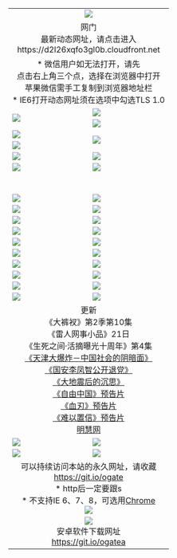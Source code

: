 ﻿<table>
  <tr></tr>
  <tr><td colspan=2 align=center><img src="https://cloud.githubusercontent.com/assets/11880933/13434984/f430fae2-e012-11e5-814f-c2df1e82b247.jpg" /></td></tr>
  <tr><td colspan=2 align=center>网门<br>最新动态网址，请点击进入
<br>https://d2l26xqfo3gl0b.cloudfront.net
    </td>
  </tr>
  <tr>
    <td colspan=2 align=center>* 微信用户如无法打开，请先<br>点击右上角三个点，选择在浏览器中打开<br>苹果微信需手工复制到浏览器地址栏
    <br>* IE6打开动态网址须在选项中勾选TLS 1.0</td>
  </tr>
  <tr>
    <td rowspan=2><a href="https://d2l26xqfo3gl0b.cloudfront.net/ogUP.aspx?name=11DKC.mp4&list=11DKC" target="_blank"><img src="https://d2l26xqfo3gl0b.cloudfront.net/Up/11DKC1.jpg" /></a></td> 
    <td><div><a href="https://d2l26xqfo3gl0b.cloudfront.net/ogUP.aspx?name=LRWS.mp4&list=LRWS" target="_blank"><img src="https://d2l26xqfo3gl0b.cloudfront.net/Up/LRWS.jpg" /></a></td>
   </tr>
  <tr>
    <td><a href="https://d2l26xqfo3gl0b.cloudfront.net/ogNiceVedio.aspx" target="_blank"><img src="https://d2l26xqfo3gl0b.cloudfront.net/Up/11TGKDY.jpg" /></a></td>
  </tr>
  <tr>
    <td><a href="https://d2l26xqfo3gl0b.cloudfront.net/ogUP.aspx?name=JQR.mp4&count=2" target="_blank"><img src="https://d2l26xqfo3gl0b.cloudfront.net/Up/JQR.jpg" /></a></td>   
    <td rowspan=2><a href="https://d2l26xqfo3gl0b.cloudfront.net/ogUP.aspx?name=JP.mp4&count=9" target="_blank"><img src="https://d2l26xqfo3gl0b.cloudfront.net/Up/JP.jpg" /></td>
  </tr>
  <tr>
    <td><a href="https://d2l26xqfo3gl0b.cloudfront.net/ogUP.aspx?name=WH.mp4" target="_blank"><img src="https://d2l26xqfo3gl0b.cloudfront.net/Up/WH.jpg" /></a></td>
  </tr>
  <tr>
    <td><a href="https://d2l26xqfo3gl0b.cloudfront.net/ogUP.aspx?name=SSZJ.mp4&list=SSZJ" target="_blank"><img src="https://d2l26xqfo3gl0b.cloudfront.net/Up/SSZJ.jpg" /></a></td>
    <td><a href="https://d2l26xqfo3gl0b.cloudfront.net/ogUP.aspx?name=1XQK.mp4&count=13" target="_blank"><img src="https://d2l26xqfo3gl0b.cloudfront.net/Up/1XQK.jpg" /></a</td>
  </tr>
  <tr>
    <td><a href="https://d2l26xqfo3gl0b.cloudfront.net/ogUP.aspx?name=ZY.mp4&count=2015|16" target="_blank"><img src="https://d2l26xqfo3gl0b.cloudfront.net/Up/ZY.jpg" /></a</td>
    <td><a href="https://d2l26xqfo3gl0b.cloudfront.net/ogUP.aspx?name=XTFY.mp4&count=B|2,A|24" target="_blank"><img src="https://d2l26xqfo3gl0b.cloudfront.net/Up/XTFY.jpg" /></a></td>
  </tr>
  <tr height="40">
  </tr>
  <tr>
    <td><a href="https://d2l26xqfo3gl0b.cloudfront.net/ogUP.aspx?name=4SQQ.mp4&list=4SQQ" target="_blank"><img src="https://d2l26xqfo3gl0b.cloudfront.net/Up/4SQQ0.jpg"/></a></td>
    <td><a href="https://d2l26xqfo3gl0b.cloudfront.net/ogUP.aspx?name=4SHQ.mp4&list=4SHQ" target="_blank"><img src="https://d2l26xqfo3gl0b.cloudfront.net/Up/4SHQ0.jpg"/></a></td>
  </tr>
  <tr>
    <td><a href="https://d2l26xqfo3gl0b.cloudfront.net/ogUP.aspx?name=4SZG.mp4&list=4SZG" target="_blank"><img src="https://d2l26xqfo3gl0b.cloudfront.net/Up/4SZG0.jpg"/></a></td>
    <td><a href="https://d2l26xqfo3gl0b.cloudfront.net/ogUP.aspx?name=4SDJ.mp4&list=4SDJ" target="_blank"><img src="https://d2l26xqfo3gl0b.cloudfront.net/Up/4SDJ0.jpg"/></a></td>
  </tr>
  <tr>
    <td><a href="https://d2l26xqfo3gl0b.cloudfront.net/ogUP.aspx?name=4SGX.mp4&list=4SGX" target="_blank"><img src="https://d2l26xqfo3gl0b.cloudfront.net/Up/4SGX0.jpg"/></a></td>
    <td><a href="https://d2l26xqfo3gl0b.cloudfront.net/ogUP.aspx?name=4SHD.mp4&list=4SHD" target="_blank"><img src="https://d2l26xqfo3gl0b.cloudfront.net/Up/4SHD0.jpg"/></a></td>
  </tr>
  <tr>
    <td><a href="https://d2l26xqfo3gl0b.cloudfront.net/ogUP.aspx?name=4CTX.mp4&list=4CTX" target="_blank"><img src="https://d2l26xqfo3gl0b.cloudfront.net/Up/4CTX0.jpg"/></a></td>
    <td><a href="https://d2l26xqfo3gl0b.cloudfront.net/ogUP.aspx?name=4CWZ.mp4&list=4CWZ" target="_blank"><img src="https://d2l26xqfo3gl0b.cloudfront.net/Up/4CWZ0.jpg"/></a></td>
  </tr>
  <tr>
    <td><a href="https://d2l26xqfo3gl0b.cloudfront.net/onUP.aspx?name=https://d1qhweuvr3wm0g.cloudfront.net/" target="_blank"><img src="https://d2l26xqfo3gl0b.cloudfront.net/Up/0DTW.jpg"/></a></td>
    <td><a href="https://d2l26xqfo3gl0b.cloudfront.net/onUP.aspx?name=https://d240ns8up8earz.cloudfront.net/acenter/" target="_blank"><img src="https://d2l26xqfo3gl0b.cloudfront.net/Up/0TDW.jpg" /></a></td>
  </tr>
  <tr>
    <td><a href="https://d2l26xqfo3gl0b.cloudfront.net/onUP.aspx?name=https://d4508d6vomz2p.cloudfront.net/gb/nsc413.htm" target="_blank"><img src="https://d2l26xqfo3gl0b.cloudfront.net/Up/0DJY.jpg" /></a></td>
    <td><a href="https://d2l26xqfo3gl0b.cloudfront.net/onUP.aspx?name=https://d3bxwq7vzudb5l.cloudfront.net/xtr/gb/prog204.html" target="_blank"><img src="https://d2l26xqfo3gl0b.cloudfront.net/Up/0XTR.jpg" /></a></td>
  </tr>
  <tr>
    <td><a href="https://d2l26xqfo3gl0b.cloudfront.net/onUP.aspx?name=https://d3aj00iefsmfgc.cloudfront.net/" target="_blank"><img src="https://d2l26xqfo3gl0b.cloudfront.net/Up/0MHW.jpg" /></a></td>
    <td><a href="https://d2l26xqfo3gl0b.cloudfront.net/onUP.aspx?name=https://d1sbg9daat0zu5.cloudfront.net/" target="_blank"><img src="https://d2l26xqfo3gl0b.cloudfront.net/Up/0ZJW.jpg" /></a></td>
  </tr>
  <tr>
    <td><a href="https://d2l26xqfo3gl0b.cloudfront.net/ogUP.aspx?name=0FG.zip" target="_blank"><img src="https://d2l26xqfo3gl0b.cloudfront.net/Up/0FG.jpg" /></a></td>
    <td><a href="https://d2l26xqfo3gl0b.cloudfront.net/ogUP.aspx?name=0FGA.apk" target="_blank"><img src="https://d2l26xqfo3gl0b.cloudfront.net/Up/0FGA.jpg" /></a></td>
  </tr>
  <tr>
    <td><a href="https://d2l26xqfo3gl0b.cloudfront.net/ogUP.aspx?name=0U.zip" target="_blank"><img src="https://d2l26xqfo3gl0b.cloudfront.net/Up/0U.jpg" /></a></td>
    <td><a href="https://d2l26xqfo3gl0b.cloudfront.net/ogUP.aspx?name=0UA.apk" target="_blank"><img src="https://d2l26xqfo3gl0b.cloudfront.net/Up/0UA.jpg" /></a></td>
  </tr>
  <tr>
    <td><a href="https://d2l26xqfo3gl0b.cloudfront.net/ogUP.aspx?name=0iPPOTV.zip" target="_blank"><img src="https://d2l26xqfo3gl0b.cloudfront.net/Up/0iPPOTV.jpg" /></a></td>
    <td><a href="https://d2l26xqfo3gl0b.cloudfront.net/ogUP.aspx?name=0iNTD.apk" target="_blank"><img src="https://d2l26xqfo3gl0b.cloudfront.net/Up/0iNTD.jpg" /></a></td>
  </tr>
  <tr>
    <td colspan=2 align=center>更新<br>
      《大裤衩》第2季第10集<br>
      《雷人网事小品》21日<br>
      《生死之间·活摘曝光十周年》第4集</a><br>
      <a href="https://d2l26xqfo3gl0b.cloudfront.net/ogUP.aspx?name=4TJDBZ.mp4" target="_blank">《天津大爆炸－中国社会的阴暗面》</a><br>
      <a href="https://d2l26xqfo3gl0b.cloudfront.net/ogUP.aspx?name=4LFZ.mp4" target="_blank">《国安李凤智公开退党》</a><br>
      <a href="https://d2l26xqfo3gl0b.cloudfront.net/ogUP.aspx?name=4DDZHDCS.mp4" target="_blank">《大地震后的沉思》</a><br>
      <a href="https://d2l26xqfo3gl0b.cloudfront.net/ogUP.aspx?name=11ZYZG0.mp4" target="_blank">《自由中国》预告片</a><br>
      <a href="https://d2l26xqfo3gl0b.cloudfront.net/ogUP.aspx?name=11XR.mp4" target="_blank">《血刃》预告片</a><br>
      <a href="https://d2l26xqfo3gl0b.cloudfront.net/ogUP.aspx?name=11NYZX.mp4&count=2" target="_blank">《难以置信》预告片</a><br>
      <a href="https://d2l26xqfo3gl0b.cloudfront.net/onUP.aspx?name=https://www.minghui.org/" target="_blank">明慧网</a></td>
    </td>
  </tr>
  <tr>
    <td><a href="https://d2l26xqfo3gl0b.cloudfront.net/ogNice.aspx" target="_blank"><img src="https://cloud.githubusercontent.com/assets/11880933/13720378/f84bb392-e841-11e5-8739-815049dd6ff8.jpg" /></a></td>
    <td><a href="https://d2l26xqfo3gl0b.cloudfront.net/onCO.aspx?ob=600事物&op=增删改&args=WH1~%23类型6新闻%7c%23类型6评论&mode=" target="_blank"><img src="https://cloud.githubusercontent.com/assets/11880933/13720380/04d76a16-e842-11e5-8833-e627daa88802.jpg" /></a></td> 
  </tr>
  <tr>
    <td><a href="https://d2l26xqfo3gl0b.cloudfront.net/ogDY.aspx" target="_blank"><img src="https://cloud.githubusercontent.com/assets/11880933/13720384/11817090-e842-11e5-9571-7dc2f1af9f42.jpg" /></a></td>
    <td><a href="https://d2l26xqfo3gl0b.cloudfront.net/ogST.aspx" target="_blank"><img src="https://cloud.githubusercontent.com/assets/11880933/13720385/1467ea3c-e842-11e5-86df-c96c9a556aaf.jpg" /></a></td> 
  </tr>
  <!--tr>
    <td colspan=2 align=center>
      <微信可扫描以下临时二维码<br/>https://bit.ly/1mBQHW8<br/><a href="https://d2l26xqfo3gl0b.cloudfront.net/Up/0WMGDL3.png" target="_blank"><img src="https://d2l26xqfo3gl0b.cloudfront.net/Up/0WMGD3.png"/></a>
  </tr-->
  <tr>
    <td colspan=2 align=center>可以持续访问本站的永久网址，请收藏<br/><a href="https://git.io/ogate" target="_blank">https://git.io/ogate</a><br/>* http后一定要跟s<br/>* 不支持IE 6、7、8，可选用<a href="http://www.odisk.org/Upload/0ChromePortable.zip">Chrome</a><br/><a href="https://d2l26xqfo3gl0b.cloudfront.net/Up/0WMGDL2.png" target="_blank"><img src="https://d2l26xqfo3gl0b.cloudfront.net/Up/0WMGD2.png"/></a></td>
  </tr>
  <tr>
    <td colspan=2 align=center><a href="https://d2l26xqfo3gl0b.cloudfront.net/ogUP.aspx?name=0oGate.apk" target="_blank"><img src="https://cloud.githubusercontent.com/assets/11880933/13720399/75e143ee-e842-11e5-9f0a-1421f423c80f.jpg" /></a><br>安卓软件下载网址<br><a href="https://git.io/ogatea">https://git.io/ogatea</a></td>
  </tr>
  <!--tr>
    <td colspan=2 align=center>可能失效的动态网址
    </td>
  </tr-->
</table>
